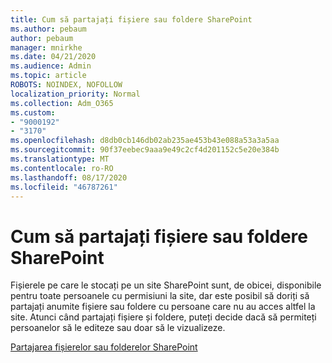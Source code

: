 ```yaml
---
title: Cum să partajați fișiere sau foldere SharePoint
ms.author: pebaum
author: pebaum
manager: mnirkhe
ms.date: 04/21/2020
ms.audience: Admin
ms.topic: article
ROBOTS: NOINDEX, NOFOLLOW
localization_priority: Normal
ms.collection: Adm_O365
ms.custom:
- "9000192"
- "3170"
ms.openlocfilehash: d8db0cb146db02ab235ae453b43e088a53a3a5aa
ms.sourcegitcommit: 90f37eebec9aaa9e49c2cf4d201152c5e20e384b
ms.translationtype: MT
ms.contentlocale: ro-RO
ms.lasthandoff: 08/17/2020
ms.locfileid: "46787261"
---
```

# <a name="how-to-share-sharepoint-files-or-folders"></a>Cum să partajați fișiere sau foldere SharePoint

Fișierele pe care le stocați pe un site SharePoint sunt, de obicei, disponibile pentru toate persoanele cu permisiuni la site, dar este posibil să doriți să partajați anumite fișiere sau foldere cu persoane care nu au acces altfel la site. Atunci când partajați fișiere și foldere, puteți decide dacă să permiteți persoanelor să le editeze sau doar să le vizualizeze.

[Partajarea fișierelor sau folderelor SharePoint](https://support.office.com/article/1fe37332-0f9a-4719-970e-d2578da4941c)